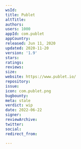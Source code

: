 ```yaml
---
wsId: 
title: Publet
altTitle: 
authors: 
users: 1000
appId: com.publet
appCountry: 
released: Jun 11, 2020
updated: 2020-11-20
version: '1.9'
stars: 
ratings: 
reviews: 
size: 
website: https://www.publet.io/
repository: 
issue: 
icon: com.publet.png
bugbounty: 
meta: stale
verdict: wip
date: 2022-06-22
signer: 
reviewArchive: 
twitter: 
social: 
redirect_from: 

---
```


